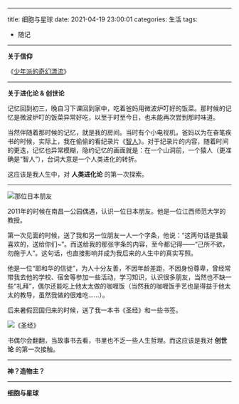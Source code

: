 ----
title: 细胞与星球
date: 2021-04-19 23:00:01
categories: 生活
tags:
- 随记
----

**关于信仰**

《[少年派的奇幻漂流](https://movie.douban.com/subject/1929463/)》

----

**关于进化论 & 创世论**

记忆回到初三，晚自习下课回到家中，吃着爸妈用微波炉叮好的饭菜。那时候的记忆是微波炉叮的饭菜异常好吃，以至于时至今日，也未能再次尝到那时味道。

当然伴随着那时候的记忆，就是我的房间。当时有个小电视机，爸妈以为在奋笔疾书的时候，实际上，我在偷偷的看纪录片《[智人](https://movie.douban.com/subject/2032293/)》。对于纪录片的内容，随着时间的更迭，记忆也异常模糊，隐约记忆的画面就是：在一个山洞前，一个猿人（更准确是“智人”），台词大意是一个人类进化的转折。

这应该是我人生中，对 **人类进化论** 的第一次探索。

----

![那位日本朋友](https://s.flc.io/2021-04-19-23-56-34.png)

2011年的时候在南昌一公园偶遇，认识一位日本朋友。他是一位江西师范大学的教授。

第一次见面的时候，送了我和另一位朋友一人一个字条，他说：“这两句话是我最喜欢的，送给你们~”。而送给我的那张字条的内容，至今都记得——“己所不欲，勿施于人”。这句话，也直接影响并成为我后来的人生中的真实写照。

他是一位“耶和华的信徒”，为人十分友善，不因年龄差距，不因身份尊卑，曾经常带我去他的学校、宿舍等参加一些活动，学习知识，认识很多朋友，当然也不缺一些“礼拜”，偶尔还能吃上他太太做的咖喱饭（当然我的咖喱饭手艺也是得益于他太太的教导，虽然我做的很难吃……）。

后来暑假回国归来的时候，送了我一本书《圣经》和一些书签。

![《圣经》](https://s.flc.io/2021-04-20-00-20-25.png!blog)

书偶尔会翻翻，当故事书去看，书里也不乏一些人生哲理。而这应该是我对 **创世论** 的第一次接触。

----

**神？造物主？**

----

**细胞与星球**